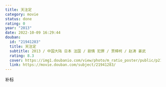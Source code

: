 ```yaml
---
title: 天注定
category: movie
status: done
rating: 0
year: "2013"
date: 2022-10-09 16:29:44
douban:
  id: "21941283"
  title: 天注定
  subtitle: 2013 / 中国大陆 日本 法国 / 剧情 犯罪 / 贾樟柯 / 赵涛 姜武
  rating: 8.3
  cover: https://img1.doubanio.com/view/photo/m_ratio_poster/public/p2152118970.jpg
  link: https://movie.douban.com/subject/21941283/
---
```


补标